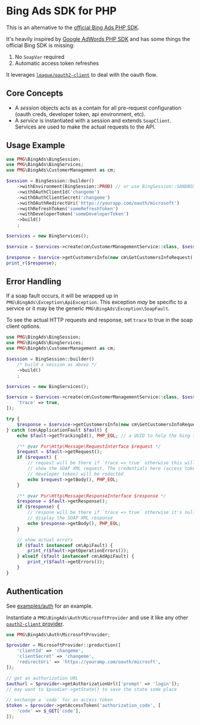 # Bing Ads SDK for PHP

This is an alternative to the [official Bing Ads PHP SDK](https://github.com/BingAds/BingAds-PHP-SDK).

It's heavily inspired by [Google AdWords PHP SDK](https://github.com/googleads/googleads-php-lib)
and has some things the official Bing SDK is missing:

1. No `SoapVar` required
1. Automatic access token refreshes

It leverages [`league/oauth2-client`](http://oauth2-client.thephpleague.com/) to
deal with the oauth flow.

## Core Concepts

- A *session* objects acts as a contain for all pre-request configuration (oauth
  creds, developer token, api environment, etc).
- A *service* is instantiated with a session and extends `SoapClient`. Services
  are used to make the actual requests to the API.

## Usage Example

```php
use PMG\BingAds\BingSession;
use PMG\BingAds\BingServices;
use PMG\BingAds\CustomerManagement as cm;

$session = BingSession::builder()
    ->withEnvironment(BingSession::PROD) // or use BingSession::SANDBOX
    ->withOAuthClientId('changeme')
    ->withOAuthClientSecret('changeme')
    ->withOAuthRedirectUri('https://yourapp.com/oauth/microsoft')
    ->withRefreshToken('someRefreshToken')
    ->withDeveloperToken('someDeveloperToken')
    ->build()
    ;

$services = new BingServices();

$service = $services->create(cm\CustomerManagementService::class, $session);

$response = $service->getCustomersInfo(new cm\GetCustomersInfoRequest('a', 10));
print_r($response);
```

## Error Handling

If a soap fault occurs, it will be wrapped up in `PMG\BingAds\Exception\ApiException`.
This exception *may* be specific to a service or it may be the generic
`PMG\BingAds\Exception\SoapFault`.

To see the actual HTTP requests and response, set `trace` to true in the soap
client options.

```php
use PMG\BingAds\BingSession;
use PMG\BingAds\BingServices;
use PMG\BingAds\CustomerManagement as cm;

$session = BingSession::builder()
    /* build a session as above */
    ->build()
    ;

$services = new BingServices();

$service = $services->create(cm\CustomerManagementService::class, $session, [
    'trace' => true,
]);

try {
    $response = $service->getCustomersInfo(new cm\GetCustomersInfoRequest('a', 10));
} catch (cm\ApplicationFault $fault) {
    echo $fault->getTrackingId(), PHP_EOL; // a UUID to help the bing team debug

    /** @var Psr\Http\Message\RequestInterface $request */
    $request = $fault->getRequest();
    if ($request) {
        // request will be there if `trace => true` otherwise this will be null
        // show the SOAP XML request. The credentials here (access token,
        // developer token) will be redacted
        echo $request->getBody(), PHP_EOL;
    }

    /** @var Psr\Http\Message\ResponseInterface $response */
    $response = $fault->getResponse();
    if ($response) {
        // respone will be there if `trace => true` otherwise it's null
        // display the SOAP XML response
        echo $response->getBody(), PHP_EOL;
    }

    // show actual errors
    if ($fault instanceof cm\ApiFault) {
        print_r($fault->getOperationErrors());
    } elseif ($fault instanceof cm\AdApiFault) {
        print_r($fault->getErrors());
    }
}
```

## Authentication

See [examples/auth](examples/auth) for an example.

Instantiate a `PMG\BingAds\Auth\MicrosoftProvider` and use it like any other
[`oauth2-client` provider](http://oauth2-client.thephpleague.com/usage/).

```php
use PMG\BingAds\Auth\MicrosoftProvider;

$provider = MicrosoftProvider::production([
    'clientId' => 'changeme',
    'clientSecret' => 'changeme',
    'redirectUri' => 'https://youramp.com/oauth/microsft',
]);

// get an authorization URL
$authurl = $provider->getAuthorizationUrl(['prompt' => 'login']);
// may want to $pvodier->getState() to save the state some place

// exchange a `code` for an access token
$token = $provider->getAccessToken('authorization_code', [
    'code' => $_GET['code'],
]);
```
